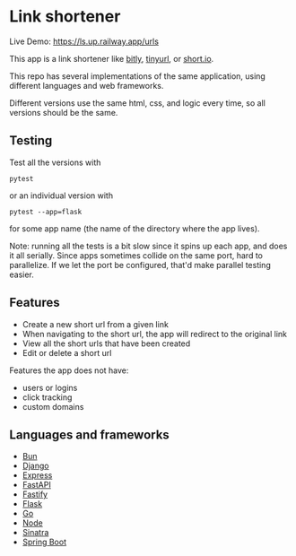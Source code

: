 # Link shortener

Live Demo: https://ls.up.railway.app/urls

This app is a link shortener like [bitly](https://bitly.com/), [tinyurl](https://tinyurl.com/), or [short.io](https://short.io/).

This repo has several implementations of the same application, using different 
languages and web frameworks.

Different versions use the same html, css, and logic every time, so all versions 
should be the same.


## Testing

Test all the versions with

```
pytest
```

or an individual version with

```
pytest --app=flask
```

for some app name (the name of the directory where the app lives).

Note: running all the tests is a bit slow since it spins up each app, and does it all serially. Since apps sometimes collide on the same port, hard to parallelize. If we let the port be configured, that'd make parallel testing easier.

## Features

* Create a new short url from a given link
* When navigating to the short url, the app will redirect to the original link
* View all the short urls that have been created
* Edit or delete a short url

Features the app does not have:
* users or logins
* click tracking
* custom domains

## Languages and frameworks

- [Bun](/bun)
- [Django](/django)
- [Express](/express)
- [FastAPI](/fastapi)
- [Fastify](/fastify)
- [Flask](/flask)
- [Go](/go)
- [Node](/node)
- [Sinatra](/sinatra)
- [Spring Boot](/spring)
